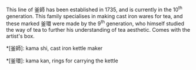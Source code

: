 This line of 釜師 has been established in 1735, and is currently in the 10<sup>th</sup> generation. This family specialises in making cast iron wares for tea, and these marked 釜環 were made by the 9<sup>th</sup> generation, who himself studied the way of tea to further his understanding of tea aesthetic. Comes with the artist's box.

*[釜師]: kama shi, cast iron kettle maker

*[釜環]: kama kan, rings for carrying the kettle
